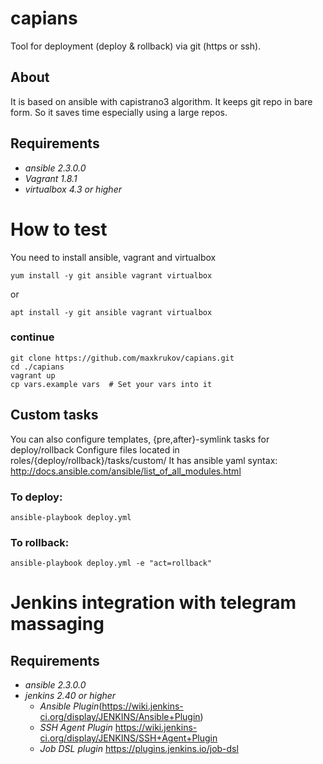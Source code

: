 # capians
Tool for deployment (deploy & rollback) via git (https or ssh).

## About
It is based on ansible with capistrano3 algorithm.
It keeps git repo in bare form. So it saves time 
especially using a large repos.

## Requirements
- *ansible 2.3.0.0*
- *Vagrant 1.8.1*
- *virtualbox 4.3 or higher*

# How to test
You need to install ansible, vagrant and virtualbox
```
yum install -y git ansible vagrant virtualbox
```
or
```
apt install -y git ansible vagrant virtualbox
```
### continue
```
git clone https://github.com/maxkrukov/capians.git
cd ./capians
vagrant up
cp vars.example vars  # Set your vars into it
```
## Custom tasks
You can also configure templates, {pre,after}-symlink tasks for deploy/rollback
Configure files located in roles/{deploy/rollback}/tasks/custom/
It has ansible yaml syntax: http://docs.ansible.com/ansible/list_of_all_modules.html


### To deploy:
```
ansible-playbook deploy.yml 
```
### To rollback:
```
ansible-playbook deploy.yml -e "act=rollback"
```

# Jenkins integration with telegram massaging

## Requirements
- *ansible 2.3.0.0*
- *jenkins 2.40 or higher*
   - *Ansible Plugin*(https://wiki.jenkins-ci.org/display/JENKINS/Ansible+Plugin)
   - *SSH Agent Plugin* https://wiki.jenkins-ci.org/display/JENKINS/SSH+Agent+Plugin
   - *Job DSL plugin* https://plugins.jenkins.io/job-dsl


